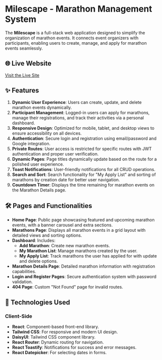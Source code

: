# Milescape - Marathon Management System

The **Milescape** is a full-stack web application designed to simplify the organization of marathon events. It connects event organizers with participants, enabling users to create, manage, and apply for marathon events seamlessly.

## 🌐 **Live Website**
[Visit the Live Site](YOUR_LIVE_SITE_URL)

## ✨ **Features**
1. **Dynamic User Experience**: Users can create, update, and delete marathon events dynamically.
2. **Participant Management**: Logged-in users can apply for marathons, manage their registrations, and track their activities via a personal dashboard.
3. **Responsive Design**: Optimized for mobile, tablet, and desktop views to ensure accessibility on all devices.
4. **Authentication**: Secure login and registration using email/password and Google integration.
5. **Private Routes**: User access is restricted for specific routes with JWT authentication and proper user verification.
6. **Dynamic Pages**: Page titles dynamically update based on the route for a polished user experience.
7. **Toast Notifications**: User-friendly notifications for all CRUD operations.
8. **Search and Sort**: Search functionality for "My Apply List" and sorting of marathons by creation date for better user navigation.
9. **Countdown Timer**: Displays the time remaining for marathon events on the Marathon Details page.

## 🛠️ **Pages and Functionalities**
- **Home Page**: Public page showcasing featured and upcoming marathon events, with a banner carousel and extra sections.
- **Marathons Page**: Displays all marathon events in a grid layout with detailed views and sorting options.
- **Dashboard**: Includes:
  - **Add Marathon**: Create new marathon events.
  - **My Marathon List**: Manage marathons created by the user.
  - **My Apply List**: Track marathons the user has applied for with update and delete options.
- **Marathon Details Page**: Detailed marathon information with registration capabilities.
- **Login and Register Pages**: Secure authentication system with password validation.
- **404 Page**: Custom "Not Found" page for invalid routes.

## 🚀 **Technologies Used**
### Client-Side
- **React**: Component-based front-end library.
- **Tailwind CSS**: For responsive and modern UI design.
- **DaisyUI**: Tailwind CSS component library.
- **React Router**: Dynamic routing for navigation.
- **React Toastify**: Notifications for success and error messages.
- **React Datepicker**: For selecting dates in forms.



